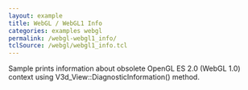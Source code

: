 ```yaml
---
layout: example
title: WebGL / WebGL1 Info
categories: examples webgl
permalink: /webgl-webgl1_info/
tclSource: /webgl/webgl1_info.tcl
---
```


Sample prints information about obsolete OpenGL ES 2.0 (WebGL 1.0) context using V3d_View::DiagnosticInformation() method.
